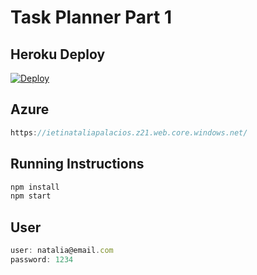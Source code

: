 # Task Planner Part 1

## Heroku Deploy

[![Deploy](https://www.herokucdn.com/deploy/button.svg)](https://ieti-lab3-nataliapalacios.herokuapp.com/)

## Azure

```javascript
https://ietinataliapalacios.z21.web.core.windows.net/
```

## Running Instructions

```javascript
npm install
npm start
```

## User

```javascript
user: natalia@email.com
password: 1234
```
